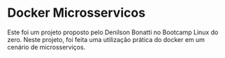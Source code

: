 

# Docker Microsservicos
 
Este foi um projeto proposto pelo Denilson Bonatti no Bootcamp Linux do zero. Neste projeto, foi feita uma utilização prática do docker em um cenário de microsserviços.
